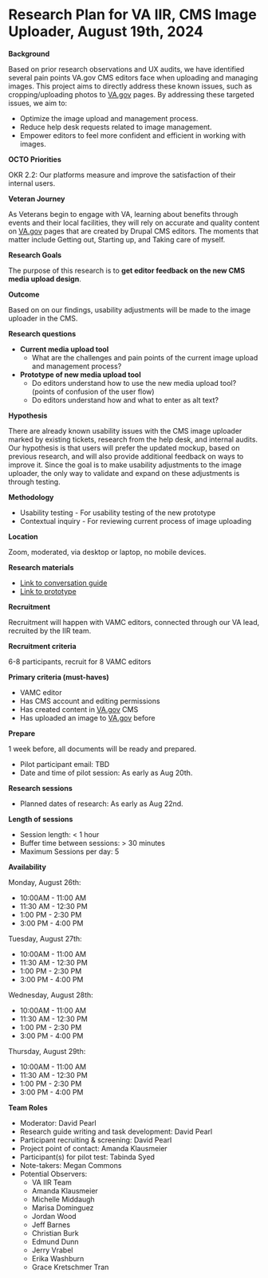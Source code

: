 # Research Plan for VA IIR, CMS Image Uploader, August 19th, 2024

**Background**

Based on prior research observations and UX audits, we have identified several pain points VA.gov CMS editors face when uploading and managing images.  This project aims to directly address these known issues, such as cropping/uploading photos to [VA.gov](http://va.gov/) pages. By addressing these targeted issues, we aim to:

- Optimize the image upload and management process.
- Reduce help desk requests related to image management.
- Empower editors to feel more confident and efficient in working with images.

**OCTO Priorities**

OKR 2.2: Our platforms measure and improve the satisfaction of their internal users.

**Veteran Journey**

As Veterans begin to engage with VA, learning about benefits through events and their local facilities, they will rely on accurate and quality content on [VA.gov](http://va.gov/) pages that are created by Drupal CMS editors. The moments that matter include Getting out, Starting up, and Taking care of myself.

**Research Goals**

The purpose of this research is to **get editor feedback on the new CMS media upload design**.

**Outcome**

Based on on our findings, usability adjustments will be made to the image uploader in the CMS.

**Research questions**

- **Current media upload tool**
    - What are the challenges and pain points of the current image upload and management process?
- **Prototype of new media upload tool**
    - Do editors understand how to use the new media upload tool? (points of confusion of the user flow)
    - Do editors understand how and what to enter as alt text?

**Hypothesis**

There are already known usability issues with the CMS image uploader marked by existing tickets, research from the help desk, and internal audits. Our hypothesis is that users will prefer the updated mockup, based on previous research, and will also provide additional feedback on ways to improve it. Since the goal is to make usability adjustments to the image uploader, the only way to validate and expand on these adjustments is through testing.

**Methodology**

- Usability testing -  For usability testing of the new prototype
- Contextual inquiry - For reviewing current process of image uploading

**Location**

Zoom, moderated, via desktop or laptop, no mobile devices.

**Research materials**

- [Link to conversation guide](https://github.com/department-of-veterans-affairs/va.gov-team/blob/master/products/facilities/medical-centers/research/2024%20VAMC%20CMS/ImageUploader/ConversationGuide.md)
- [Link to prototype](https://www.figma.com/proto/OjptXN3dzYqJHDQb8zV2eb/CMS-Research?page-id=246%3A8&node-id=254-1068&viewport=396%2C351%2C0.13&t=gZUe6WufnnPEQhVb-1&scaling=scale-down&content-scaling=fixed&starting-point-node-id=254%3A1068&show-proto-sidebar=1&hotspot-hints=0)

**Recruitment**

Recruitment will happen with VAMC editors, connected through our VA lead, recruited by the IIR team.

**Recruitment criteria**

6-8 participants, recruit for 8 VAMC editors

**Primary criteria (must-haves)**

- VAMC editor
- Has CMS account and editing permissions
- Has created content in [VA.gov](http://va.gov/) CMS
- Has uploaded an image to [VA.gov](http://va.gov/) before

**Prepare**

1 week before, all documents will be ready and prepared.

- Pilot participant email: TBD
- Date and time of pilot session: As early as Aug 20th.

**Research sessions**

- Planned dates of research: As early as Aug 22nd.

**Length of sessions**

- Session length: < 1 hour
- Buffer time between sessions: > 30 minutes
- Maximum Sessions per day: 5

**Availability**

Monday, August 26th:

- 10:00AM - 11:00 AM
- 11:30 AM - 12:30 PM
- 1:00 PM - 2:30 PM
- 3:00 PM - 4:00 PM

Tuesday, August 27th:

- 10:00AM - 11:00 AM
- 11:30 AM - 12:30 PM
- 1:00 PM - 2:30 PM
- 3:00 PM - 4:00 PM

Wednesday, August 28th:

- 10:00AM - 11:00 AM
- 11:30 AM - 12:30 PM
- 1:00 PM - 2:30 PM
- 3:00 PM - 4:00 PM

Thursday, August 29th:

- 10:00AM - 11:00 AM
- 11:30 AM - 12:30 PM
- 1:00 PM - 2:30 PM
- 3:00 PM - 4:00 PM

**Team Roles**

- Moderator: David Pearl
- Research guide writing and task development: David Pearl
- Participant recruiting & screening: David Pearl
- Project point of contact: Amanda Klausmeier
- Participant(s) for pilot test: Tabinda Syed
- Note-takers: Megan Commons
- Potential Observers:
    - VA IIR Team
    - Amanda Klausmeier
    - Michelle Middaugh
    - Marisa Dominguez
    - Jordan Wood
    - Jeff Barnes
    - Christian Burk
    - Edmund Dunn
    - Jerry Vrabel
    - Erika Washburn
    - Grace Kretschmer Tran
